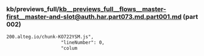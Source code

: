 ### kb/previews_full/kb__previews_full__flows__master-first__master-and-slot@auth.har.part073.md.part001.md (part 002)

```md
200.alteg.io/chunk-KO722YSM.js",
                    "lineNumber": 0,
                    "colum
```

```

